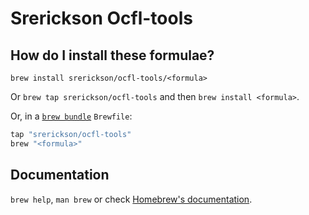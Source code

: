 # Srerickson Ocfl-tools

## How do I install these formulae?

`brew install srerickson/ocfl-tools/<formula>`

Or `brew tap srerickson/ocfl-tools` and then `brew install <formula>`.

Or, in a [`brew bundle`](https://github.com/Homebrew/homebrew-bundle) `Brewfile`:

```ruby
tap "srerickson/ocfl-tools"
brew "<formula>"
```

## Documentation

`brew help`, `man brew` or check [Homebrew's documentation](https://docs.brew.sh).
